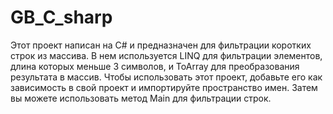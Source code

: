 # GB_C_sharp
Этот проект написан на C# и предназначен для фильтрации коротких строк из массива. В нем используется LINQ для фильтрации элементов, длина которых меньше 3 символов, и ToArray для преобразования результата в массив.
Чтобы использовать этот проект, добавьте его как зависимость в свой проект и импортируйте пространство имен. Затем вы можете использовать метод Main для фильтрации строк.
